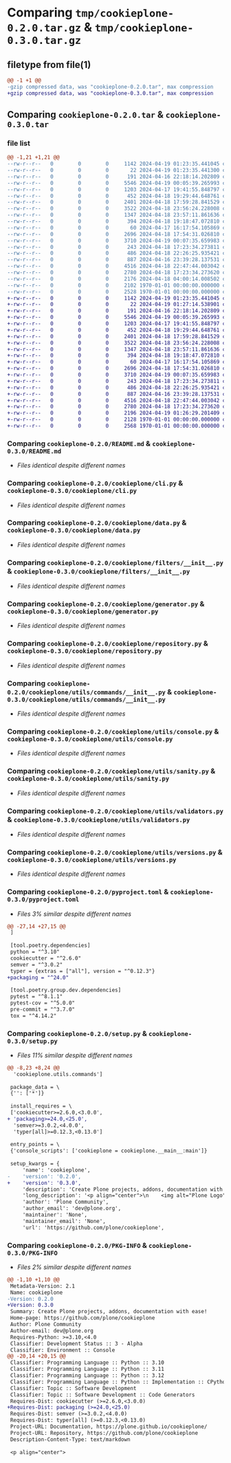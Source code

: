 # Comparing `tmp/cookieplone-0.2.0.tar.gz` & `tmp/cookieplone-0.3.0.tar.gz`

## filetype from file(1)

```diff
@@ -1 +1 @@
-gzip compressed data, was "cookieplone-0.2.0.tar", max compression
+gzip compressed data, was "cookieplone-0.3.0.tar", max compression
```

## Comparing `cookieplone-0.2.0.tar` & `cookieplone-0.3.0.tar`

### file list

```diff
@@ -1,21 +1,21 @@
--rw-r--r--   0        0        0     1142 2024-04-19 01:23:35.441045 cookieplone-0.2.0/README.md
--rw-r--r--   0        0        0       22 2024-04-19 01:23:35.441300 cookieplone-0.2.0/cookieplone/__init__.py
--rw-r--r--   0        0        0      191 2024-04-16 22:18:14.202809 cookieplone-0.2.0/cookieplone/__main__.py
--rw-r--r--   0        0        0     5546 2024-04-19 00:05:39.265993 cookieplone-0.2.0/cookieplone/cli.py
--rw-r--r--   0        0        0     1203 2024-04-17 19:41:55.848797 cookieplone-0.2.0/cookieplone/data.py
--rw-r--r--   0        0        0      452 2024-04-18 19:29:44.648761 cookieplone-0.2.0/cookieplone/exceptions.py
--rw-r--r--   0        0        0     2401 2024-04-18 17:59:28.841529 cookieplone-0.2.0/cookieplone/filters/__init__.py
--rw-r--r--   0        0        0     3522 2024-04-18 23:56:24.228008 cookieplone-0.2.0/cookieplone/generator.py
--rw-r--r--   0        0        0     1347 2024-04-18 23:57:11.861636 cookieplone-0.2.0/cookieplone/repository.py
--rw-r--r--   0        0        0      394 2024-04-18 19:18:47.072810 cookieplone-0.2.0/cookieplone/settings.py
--rw-r--r--   0        0        0       60 2024-04-17 16:17:54.105869 cookieplone-0.2.0/cookieplone/utils/__init__.py
--rw-r--r--   0        0        0     2696 2024-04-18 17:54:31.026810 cookieplone-0.2.0/cookieplone/utils/commands/__init__.py
--rw-r--r--   0        0        0     3710 2024-04-19 00:07:35.659983 cookieplone-0.2.0/cookieplone/utils/console.py
--rw-r--r--   0        0        0      243 2024-04-18 17:23:34.273811 cookieplone-0.2.0/cookieplone/utils/containers.py
--rw-r--r--   0        0        0      486 2024-04-18 22:26:25.935421 cookieplone-0.2.0/cookieplone/utils/files.py
--rw-r--r--   0        0        0      887 2024-04-16 23:39:28.137531 cookieplone-0.2.0/cookieplone/utils/sanity.py
--rw-r--r--   0        0        0     4516 2024-04-18 22:47:44.003042 cookieplone-0.2.0/cookieplone/utils/validators.py
--rw-r--r--   0        0        0     2780 2024-04-18 17:23:34.273620 cookieplone-0.2.0/cookieplone/utils/versions.py
--rw-r--r--   0        0        0     2176 2024-04-18 04:00:14.008502 cookieplone-0.2.0/pyproject.toml
--rw-r--r--   0        0        0     2102 1970-01-01 00:00:00.000000 cookieplone-0.2.0/setup.py
--rw-r--r--   0        0        0     2528 1970-01-01 00:00:00.000000 cookieplone-0.2.0/PKG-INFO
+-rw-r--r--   0        0        0     1142 2024-04-19 01:23:35.441045 cookieplone-0.3.0/README.md
+-rw-r--r--   0        0        0       22 2024-04-19 01:27:14.538901 cookieplone-0.3.0/cookieplone/__init__.py
+-rw-r--r--   0        0        0      191 2024-04-16 22:18:14.202809 cookieplone-0.3.0/cookieplone/__main__.py
+-rw-r--r--   0        0        0     5546 2024-04-19 00:05:39.265993 cookieplone-0.3.0/cookieplone/cli.py
+-rw-r--r--   0        0        0     1203 2024-04-17 19:41:55.848797 cookieplone-0.3.0/cookieplone/data.py
+-rw-r--r--   0        0        0      452 2024-04-18 19:29:44.648761 cookieplone-0.3.0/cookieplone/exceptions.py
+-rw-r--r--   0        0        0     2401 2024-04-18 17:59:28.841529 cookieplone-0.3.0/cookieplone/filters/__init__.py
+-rw-r--r--   0        0        0     3522 2024-04-18 23:56:24.228008 cookieplone-0.3.0/cookieplone/generator.py
+-rw-r--r--   0        0        0     1347 2024-04-18 23:57:11.861636 cookieplone-0.3.0/cookieplone/repository.py
+-rw-r--r--   0        0        0      394 2024-04-18 19:18:47.072810 cookieplone-0.3.0/cookieplone/settings.py
+-rw-r--r--   0        0        0       60 2024-04-17 16:17:54.105869 cookieplone-0.3.0/cookieplone/utils/__init__.py
+-rw-r--r--   0        0        0     2696 2024-04-18 17:54:31.026810 cookieplone-0.3.0/cookieplone/utils/commands/__init__.py
+-rw-r--r--   0        0        0     3710 2024-04-19 00:07:35.659983 cookieplone-0.3.0/cookieplone/utils/console.py
+-rw-r--r--   0        0        0      243 2024-04-18 17:23:34.273811 cookieplone-0.3.0/cookieplone/utils/containers.py
+-rw-r--r--   0        0        0      486 2024-04-18 22:26:25.935421 cookieplone-0.3.0/cookieplone/utils/files.py
+-rw-r--r--   0        0        0      887 2024-04-16 23:39:28.137531 cookieplone-0.3.0/cookieplone/utils/sanity.py
+-rw-r--r--   0        0        0     4516 2024-04-18 22:47:44.003042 cookieplone-0.3.0/cookieplone/utils/validators.py
+-rw-r--r--   0        0        0     2780 2024-04-18 17:23:34.273620 cookieplone-0.3.0/cookieplone/utils/versions.py
+-rw-r--r--   0        0        0     2196 2024-04-19 01:26:29.201409 cookieplone-0.3.0/pyproject.toml
+-rw-r--r--   0        0        0     2128 1970-01-01 00:00:00.000000 cookieplone-0.3.0/setup.py
+-rw-r--r--   0        0        0     2568 1970-01-01 00:00:00.000000 cookieplone-0.3.0/PKG-INFO
```

### Comparing `cookieplone-0.2.0/README.md` & `cookieplone-0.3.0/README.md`

 * *Files identical despite different names*

### Comparing `cookieplone-0.2.0/cookieplone/cli.py` & `cookieplone-0.3.0/cookieplone/cli.py`

 * *Files identical despite different names*

### Comparing `cookieplone-0.2.0/cookieplone/data.py` & `cookieplone-0.3.0/cookieplone/data.py`

 * *Files identical despite different names*

### Comparing `cookieplone-0.2.0/cookieplone/filters/__init__.py` & `cookieplone-0.3.0/cookieplone/filters/__init__.py`

 * *Files identical despite different names*

### Comparing `cookieplone-0.2.0/cookieplone/generator.py` & `cookieplone-0.3.0/cookieplone/generator.py`

 * *Files identical despite different names*

### Comparing `cookieplone-0.2.0/cookieplone/repository.py` & `cookieplone-0.3.0/cookieplone/repository.py`

 * *Files identical despite different names*

### Comparing `cookieplone-0.2.0/cookieplone/utils/commands/__init__.py` & `cookieplone-0.3.0/cookieplone/utils/commands/__init__.py`

 * *Files identical despite different names*

### Comparing `cookieplone-0.2.0/cookieplone/utils/console.py` & `cookieplone-0.3.0/cookieplone/utils/console.py`

 * *Files identical despite different names*

### Comparing `cookieplone-0.2.0/cookieplone/utils/sanity.py` & `cookieplone-0.3.0/cookieplone/utils/sanity.py`

 * *Files identical despite different names*

### Comparing `cookieplone-0.2.0/cookieplone/utils/validators.py` & `cookieplone-0.3.0/cookieplone/utils/validators.py`

 * *Files identical despite different names*

### Comparing `cookieplone-0.2.0/cookieplone/utils/versions.py` & `cookieplone-0.3.0/cookieplone/utils/versions.py`

 * *Files identical despite different names*

### Comparing `cookieplone-0.2.0/pyproject.toml` & `cookieplone-0.3.0/pyproject.toml`

 * *Files 3% similar despite different names*

```diff
@@ -27,14 +27,15 @@
 ]
 
 [tool.poetry.dependencies]
 python = "^3.10"
 cookiecutter = "^2.6.0"
 semver = "^3.0.2"
 typer = {extras = ["all"], version = "^0.12.3"}
+packaging = "^24.0"
 
 [tool.poetry.group.dev.dependencies]
 pytest = "^8.1.1"
 pytest-cov = "^5.0.0"
 pre-commit = "^3.7.0"
 tox = "^4.14.2"
```

### Comparing `cookieplone-0.2.0/setup.py` & `cookieplone-0.3.0/setup.py`

 * *Files 11% similar despite different names*

```diff
@@ -8,23 +8,24 @@
  'cookieplone.utils.commands']
 
 package_data = \
 {'': ['*']}
 
 install_requires = \
 ['cookiecutter>=2.6.0,<3.0.0',
+ 'packaging>=24.0,<25.0',
  'semver>=3.0.2,<4.0.0',
  'typer[all]>=0.12.3,<0.13.0']
 
 entry_points = \
 {'console_scripts': ['cookieplone = cookieplone.__main__:main']}
 
 setup_kwargs = {
     'name': 'cookieplone',
-    'version': '0.2.0',
+    'version': '0.3.0',
     'description': 'Create Plone projects, addons, documentation with ease!',
     'long_description': '<p align="center">\n    <img alt="Plone Logo" width="200px" src="https://raw.githubusercontent.com/plone/.github/main/plone-logo.png">\n</p>\n\n<h1 align="center">\n  cookieplone\n</h1>\n\n\n<div align="center">\n\n[![PyPI](https://img.shields.io/pypi/v/cookieplone)](https://pypi.org/project/cookieplone/)\n[![PyPI - Python Version](https://img.shields.io/pypi/pyversions/cookieplone)](https://pypi.org/project/cookieplone/)\n[![PyPI - Wheel](https://img.shields.io/pypi/wheel/cookieplone)](https://pypi.org/project/cookieplone/)\n[![PyPI - License](https://img.shields.io/pypi/l/cookieplone)](https://pypi.org/project/cookieplone/)\n[![PyPI - Status](https://img.shields.io/pypi/status/cookieplone)](https://pypi.org/project/cookieplone/)\n\n\n[![Tests](https://github.com/plone/cookieplone/actions/workflows/main.yml/badge.svg)](https://github.com/plone/cookieplone/actions/workflows/main.yml)\n\n[![GitHub contributors](https://img.shields.io/github/contributors/plone/cookieplone)](https://github.com/plone/cookieplone)\n[![GitHub Repo stars](https://img.shields.io/github/stars/plone/cookieplone?style=social)](https://github.com/plone/cookieplone)\n\n</div>\n',
     'author': 'Plone Community',
     'author_email': 'dev@plone.org',
     'maintainer': 'None',
     'maintainer_email': 'None',
     'url': 'https://github.com/plone/cookieplone',
```

### Comparing `cookieplone-0.2.0/PKG-INFO` & `cookieplone-0.3.0/PKG-INFO`

 * *Files 2% similar despite different names*

```diff
@@ -1,10 +1,10 @@
 Metadata-Version: 2.1
 Name: cookieplone
-Version: 0.2.0
+Version: 0.3.0
 Summary: Create Plone projects, addons, documentation with ease!
 Home-page: https://github.com/plone/cookieplone
 Author: Plone Community
 Author-email: dev@plone.org
 Requires-Python: >=3.10,<4.0
 Classifier: Development Status :: 3 - Alpha
 Classifier: Environment :: Console
@@ -20,14 +20,15 @@
 Classifier: Programming Language :: Python :: 3.10
 Classifier: Programming Language :: Python :: 3.11
 Classifier: Programming Language :: Python :: 3.12
 Classifier: Programming Language :: Python :: Implementation :: CPython
 Classifier: Topic :: Software Development
 Classifier: Topic :: Software Development :: Code Generators
 Requires-Dist: cookiecutter (>=2.6.0,<3.0.0)
+Requires-Dist: packaging (>=24.0,<25.0)
 Requires-Dist: semver (>=3.0.2,<4.0.0)
 Requires-Dist: typer[all] (>=0.12.3,<0.13.0)
 Project-URL: Documentation, https://plone.github.io/cookieplone/
 Project-URL: Repository, https://github.com/plone/cookieplone
 Description-Content-Type: text/markdown
 
 <p align="center">
```

